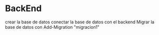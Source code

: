 # BackEnd
crear la base de datos
conectar la base de datos con el backend
Migrar la base de datos con Add-Migration "migracion1"
